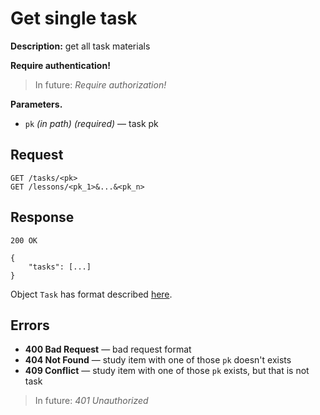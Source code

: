 # Get single task

**Description:** 
get all task materials

**Require authentication!**

> In future: *Require authorization!*

**Parameters.**
* `pk` *(in path)* *(required)* — task pk

## Request

```
GET /tasks/<pk>
GET /lessons/<pk_1>&...&<pk_n>
```

## Response

```
200 OK

{
    "tasks": [...]
}
```

Object `Task` has format described [here](formats.md).

## Errors

* **400 Bad Request** — bad request format
* **404 Not Found** — study item with one of those `pk` doesn't exists
* **409 Conflict** — study item with one of those `pk` exists, but that is not task


> In future: *401 Unauthorized*
